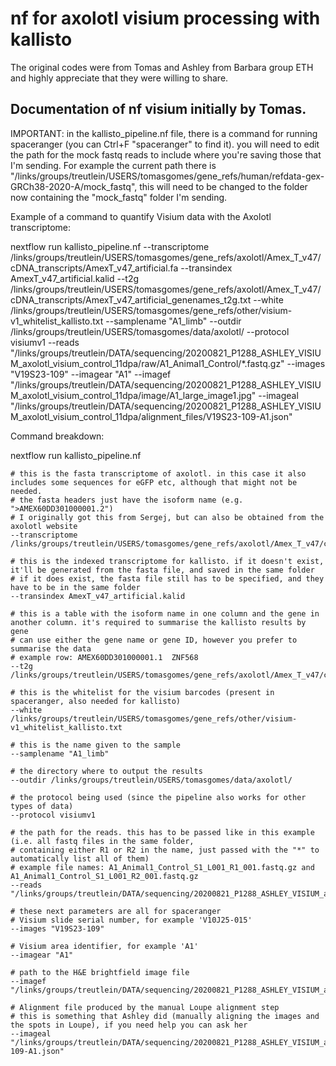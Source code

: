 # nf for axolotl visium processing with kallisto
The original codes were from Tomas and Ashley from Barbara group ETH and highly appreciate that they were willing to share.


## Documentation of nf visium initially by Tomas. 

IMPORTANT:
in the kallisto_pipeline.nf file, there is a command for running spaceranger (you can Ctrl+F "spaceranger" to find it).
you will need to edit the path for the mock fastq reads to include where you're saving those that I'm sending.
For example the current path there is
"/links/groups/treutlein/USERS/tomasgomes/gene_refs/human/refdata-gex-GRCh38-2020-A/mock_fastq",
this will need to be changed to the folder now containing the "mock_fastq" folder I'm sending.

Example of a command to quantify Visium data with the Axolotl transcriptome:

nextflow run kallisto_pipeline.nf
--transcriptome /links/groups/treutlein/USERS/tomasgomes/gene_refs/axolotl/Amex_T_v47/cDNA_transcripts/AmexT_v47_artificial.fa
--transindex AmexT_v47_artificial.kalid
--t2g /links/groups/treutlein/USERS/tomasgomes/gene_refs/axolotl/Amex_T_v47/cDNA_transcripts/AmexT_v47_artificial_genenames_t2g.txt
--white /links/groups/treutlein/USERS/tomasgomes/gene_refs/other/visium-v1_whitelist_kallisto.txt --samplename "A1_limb"
--outdir /links/groups/treutlein/USERS/tomasgomes/data/axolotl/
--protocol visiumv1
--reads "/links/groups/treutlein/DATA/sequencing/20200821_P1288_ASHLEY_VISIUM_axolotl_visium_control_11dpa/raw/A1_Animal1_Control/*.fastq.gz"
--images "V19S23-109"
--imagear "A1"
--imagef "/links/groups/treutlein/DATA/sequencing/20200821_P1288_ASHLEY_VISIUM_axolotl_visium_control_11dpa/image/A1_large_image1.jpg"
--imageal "/links/groups/treutlein/DATA/sequencing/20200821_P1288_ASHLEY_VISIUM_axolotl_visium_control_11dpa/alignment_files/V19S23-109-A1.json"


Command breakdown:

nextflow run kallisto_pipeline.nf

	# this is the fasta transcriptome of axolotl. in this case it also includes some sequences for eGFP etc, although that might not be needed.
	# the fasta headers just have the isoform name (e.g. ">AMEX60DD301000001.2")
	# I originally got this from Sergej, but can also be obtained from the axolotl website
	--transcriptome /links/groups/treutlein/USERS/tomasgomes/gene_refs/axolotl/Amex_T_v47/cDNA_transcripts/AmexT_v47_artificial.fa

	# this is the indexed transcriptome for kallisto. if it doesn't exist, it'll be generated from the fasta file, and saved in the same folder
	# if it does exist, the fasta file still has to be specified, and they have to be in the same folder
	--transindex AmexT_v47_artificial.kalid

	# this is a table with the isoform name in one column and the gene in another column. it's required to summarise the kallisto results by gene
	# can use either the gene name or gene ID, however you prefer to summarise the data
	# example row: AMEX60DD301000001.1	ZNF568
	--t2g /links/groups/treutlein/USERS/tomasgomes/gene_refs/axolotl/Amex_T_v47/cDNA_transcripts/AmexT_v47_artificial_genenames_t2g.txt

	# this is the whitelist for the visium barcodes (present in spaceranger, also needed for kallisto)
	--white /links/groups/treutlein/USERS/tomasgomes/gene_refs/other/visium-v1_whitelist_kallisto.txt

	# this is the name given to the sample
	--samplename "A1_limb"

	# the directory where to output the results
	--outdir /links/groups/treutlein/USERS/tomasgomes/data/axolotl/

	# the protocol being used (since the pipeline also works for other types of data)
	--protocol visiumv1

	# the path for the reads. this has to be passed like in this example (i.e. all fastq files in the same folder,
	# containing either R1 or R2 in the name, just passed with the "*" to automatically list all of them)
	# example file names: A1_Animal1_Control_S1_L001_R1_001.fastq.gz and A1_Animal1_Control_S1_L001_R2_001.fastq.gz
	--reads "/links/groups/treutlein/DATA/sequencing/20200821_P1288_ASHLEY_VISIUM_axolotl_visium_control_11dpa/raw/A1_Animal1_Control/*.fastq.gz"

	# these next parameters are all for spaceranger
	# Visium slide serial number, for example 'V10J25-015'
	--images "V19S23-109"

	# Visium area identifier, for example 'A1'
	--imagear "A1"

	# path to the H&E brightfield image file
	--imagef "/links/groups/treutlein/DATA/sequencing/20200821_P1288_ASHLEY_VISIUM_axolotl_visium_control_11dpa/image/A1_large_image1.jpg"

	# Alignment file produced by the manual Loupe alignment step
	# this is something that Ashley did (manually aligning the images and the spots in Loupe), if you need help you can ask her
	--imageal "/links/groups/treutlein/DATA/sequencing/20200821_P1288_ASHLEY_VISIUM_axolotl_visium_control_11dpa/alignment_files/V19S23-109-A1.json"
